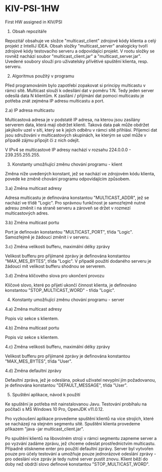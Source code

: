 # KIV-PSI-1HW
First HW assigned in KIV/PSI
1) Obsah repozitáře

Repozitář obsahuje ve složce "multicast_client" zdrojové kódy klienta a celý projekt z IntelliJ IDEA. Obsah složky "multicast_server" analogicky tvoří zdrojové kódy testovacího serveru a odpovídající projekt. V rootu složky se rovněž nachází soubor "multicast_client.jar" a "multicast_server.jar". Uvedené soubory slouží pro uživatelsky přívětivé spuštění klienta, resp. serveru.

2) Algoritmus použitý v programu

Před programováním bylo zapotřebí zopakovat si principy multicastu v rámci sítě. Multicast slouží k odesílání dat v poměru 1:N. Tedy jeden server odesílá data N klientům. K zasílání / přijímání dat pomocí multicastu je potřeba znát zejména IP adresu multicastu a port.

2.a) IP adresa multicastu

Multicastová adresa je v podstatě IP adresa, na kterou jsou zasílány serverem data, která mají obdržet klienti. Taková data pak může obdržet jakýkoliv uzel v síti, který se k jejich odběru v rámci sítě přihlásí. Příjemci dat jsou sdružováni v multicastových skupinách, ke kterým se uzel může v případě zájmu připojit či z nich odejít.

V IPv4 se multicastové IP adresy nachází v rozsahu 224.0.0.0 - 239.255.255.255.

3) Konstanty umožňující změnu chování programu - klient

Změna níže uvedených konstant, jež se nachází ve zdrojovém kódu klienta, povede ke změně chování programu odpovídajícím způsobem.

3.a) Změna multicast adresy

Adresa multicastu je definována konstantou "MULTICAST_ADDR", jež se nachází ve třídě "Logic". Pro správnou funkčnost je samozřejmě nutné adresu změnit i na straně serveru a zároveň se držet v rozmezí multicastových adres.

3.b) Změna multicast portu

Port je definován konstantou "MULTICAST_PORT", třída "Logic". Samozřejmě je žádoucí změnit i v serveru.

3.c) Změna velikosti bufferu, maximální délky zprávy

Velikost bufferu pro přijímané zprávy je definována konstantou "MAX_MES_BYTES", třída "Logic". V případě použití dodaného serveru je žádoucí mít velikost bufferu shodnou se serverem.

3.d) Změna klíčového slova pro ukončení provozu

Klíčové slovo, které po přijetí ukončí činnost klienta, je definováno konstantou "STOP_MULTICAST_WORD" - třída "Logic".

4) Konstanty umožňující změnu chování programu - server

4.a) Změna multicast adresy

Popis viz sekce s klientem. 

4.b) Změna multicast portu

Popis viz sekce s klientem.

4.c) Změna velikosti bufferu, maximální délky zprávy

Velikost bufferu pro přijímané zprávy je definována konstantou "MAX_MES_BYTES", třída "User".

4.d) Změna defaultní zprávy

Defaultní zpráva, jež je odeslána, pokud uživatel nevyplní jím požadovanou, je definována konstantou "DEFAULT_MESSAGE", třída "User".

5) Spuštění aplikace, návod k použití

Ke spuštění je potřeba mít nainstalovanou Javu. Testování probíhalu na počítači s MS Windows 10 Pro, OpenJDK v11.0.12.

Pro vyzkoušení aplikace provedeme spuštění klientů na více strojích, které se nacházejí na stejném segmentu sítě. Spuštění klienta provedeme příkazem "java -jar multicast_client.jar".

Po spuštění klientů na libovolném stroji v rámci segmentu zapneme server a po vyzvání zadáme zprávu, jež chceme odeslat prostřednictvím multicastu. Případně stiskneme enter pro použití defaultní zprávy. Server byl vytvořen pouze pro účely testování a umožňuje pouze jednorázové odeslání zprávy - pro odeslání více zpráv je tedy nutné server pustit znovu. Klient běží do doby než obdrží slovo definové konstantou "STOP_MULTICAST_WORD".
